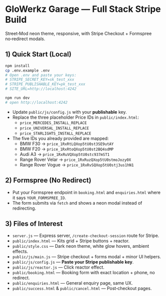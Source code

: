 # GloWerkz Garage — Full Stack Stripe Build

Street‑Mod neon theme, responsive, with Stripe Checkout + Formspree no‑redirect modals.

## 1) Quick Start (Local)

```bash
npm install
cp .env.example .env
# Open .env and paste your keys:
# STRIPE_SECRET_KEY=sk_test_xxx
# STRIPE_PUBLISHABLE_KEY=pk_test_xxx
# SITE_URL=http://localhost:4242

npm run dev
# open http://localhost:4242
```

- Update `public/js/config.js` with your **publishable** key.
- Replace the three placeholder Price IDs in `public/index.html`:
  - `price_MERCEDES_INSTALL_REPLACE`
  - `price_UNIVERSAL_INSTALL_REPLACE`
  - `price_STARLIGHTS_INSTALL_REPLACE`
- The five IDs you already provided are mapped:
  - BMW F30 → `price_1RxRtLQXop5tU0st3SE9utAY`
  - BMW F20 → `price_1RxRtoQXop5tU0st2BQ4sdMP`
  - Audi A3 → `price_1RxRuVQXop5tU0stc937mST1`
  - Range Rover Velar → `price_1RxRuzQXop5tU0stmoJozy0X`
  - Range Rover Vogue → `price_1RxRvSQXop5tU0stj3us1hN1`

## 2) Formspree (No Redirect)

- Put your Formspree endpoint in `booking.html` and `enquiries.html` where it says `YOUR_FORMSPREE_ID`.
- The form submits via `fetch` and shows a neon modal instead of redirecting.

## 3) Files of Interest

- `server.js` — Express server, `/create-checkout-session` route for Stripe.
- `public/index.html` — Kits grid + Stripe buttons + reactor.
- `public/style.css` — Dark neon theme, white glow hovers, ambient effects.
- `public/js/main.js` — Stripe checkout + forms modal + minor UI helpers.
- `public/js/config.js` — **Paste your Stripe publishable key**.
- `public/js/reactor.js` — Click reactor effect.
- `public/booking.html` — Booking form with exact location + phone, no redirect.
- `public/enquiries.html` — General enquiry page, same UX.
- `public/success.html` & `public/cancel.html` — Post‑checkout pages.

